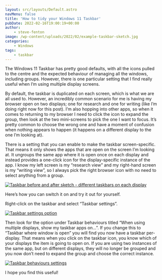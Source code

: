 ```yaml
---
layout: src/layouts/Default.astro
navMenu: false
title: 'How to tidy your Windows 11 Taskbar'
pubDate: 2022-02-16T19:00:19+00:00
author:
    - steve-fenton
image: /wp-content/uploads/2022/02/example-taskbar-sketch.jpg
categories:
    - Windows
tags:
    - taskbar
---
```


The Windows 11 Taskbar has pretty good defaults, with all the icons pulled to the centre and the expected behaviour of managing all the windows, including groups. However, there is one particular setting that I find really useful when I’m using multiple display screens.

By default, the taskbar is duplicated on each screen, which is what we are all used to. However, an incredibly common scenario for me is having my browser open on two displays; one for research and one for writing (like I’m doing right now for this post). I’m also hopping into other apps, so when it comes to returning to my browser I need to click the icon to expand the group, then look at the two mini-screens to pick the one I want to focus. It’s pretty common to choose the wrong one and have a moment of confusion when nothing appears to happen (it happens on a different display to the one I’m looking at).

There is a setting that you can enable to make the taskbar screen-specific. That means it only shows the apps that are open on the screen I’m looking at. It ungroups the same app where it is open once on each display and instead provides a one-click icon for the display-specific instance of the app. I know my left screen is my “research view” and my right-hand screen is my “writing view”, so I always pick the right browser icon with no need to select anything from a group.

[![Taskbar before and after sketch - different taskbars on each display](https://www.stevefenton.co.uk/wp-content/uploads/2022/02/example-taskbar-sketch-1024x916.jpg)](https://www.stevefenton.co.uk/?attachment_id=12730)

Here’s how you can switch it on and try it out for yourself.

Right-click on the taskbar and select “Taskbar settings”.

[![Taskbar settings option](https://www.stevefenton.co.uk/wp-content/uploads/2022/02/taskbar-settings.jpg)](https://www.stevefenton.co.uk/?attachment_id=12727)

Then look for the option under Taskbar behaviours titled “When using multiple displays, show my taskbar apps on…”. If you change this to “Taskbar where window is open” you will find you now have a taskbar per-display. That means when you click on the taskbar icon, you know which of your displays the item is going to open on. If you are using two instances of the same app, but on different displays, they will no longer be grouped and you now don’t need to expand the group and choose the correct instance.

[![Taskbar behaviours settings](https://www.stevefenton.co.uk/wp-content/uploads/2022/02/taskbar-behaviours-1024x539.jpg)](https://www.stevefenton.co.uk/?attachment_id=12728)

I hope you find this useful!